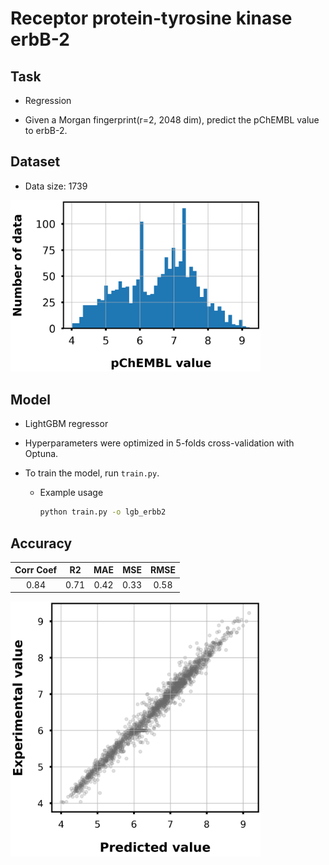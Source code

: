 # Receptor protein-tyrosine kinase erbB-2

## Task

- Regression

- Given a Morgan fingerprint(r=2, 2048 dim), predict the pChEMBL value to erbB-2.

## Dataset

- Data size: 1739

<div align="left">
    <img src="img/data_distribution.png" width="400">
</div>

## Model

- LightGBM regressor

- Hyperparameters were optimized in 5-folds cross-validation with Optuna.

- To train the model, run `train.py`.
    - Example usage
        ```bash
        python train.py -o lgb_erbb2
        ```

## Accuracy

|Corr Coef|R2|MAE|MSE|RMSE|
|:----:|:----:|:----:|:----:|:----:|
|0.84|0.71|0.42|0.33|0.58|

<div align="left">
      <img src="img/scatter_plot.png" width="400">
</div>
